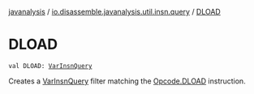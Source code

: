 [javanalysis](../index.md) / [io.disassemble.javanalysis.util.insn.query](index.md) / [DLOAD](./-d-l-o-a-d.md)

# DLOAD

`val DLOAD: `[`VarInsnQuery`](-var-insn-query/index.md)

Creates a [VarInsnQuery](-var-insn-query/index.md) filter matching the [Opcode.DLOAD](#) instruction.

